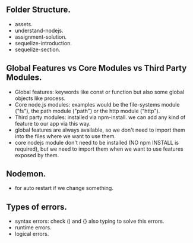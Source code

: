 ## Folder Structure.
* assets.
* understand-nodejs.
* assignment-solution.
* sequelize-introduction.
* sequelize-section.

## Global Features vs Core Modules vs Third Party Modules.
* Global features: keywords like const or function but also some global objects like process.
* Core node.js modules: examples would be the file-systems module ("fs"), the path module ("path") or the http module ("http").
* Third party modules: installed via npm-install. we can add any kind of feature to our app via this way.
* global features are always available, so we don't need to import them into the files where we want to use them.
* core nodejs module don't need to be installed (NO npm INSTALL is required), but we need to import them when we want to use features exposed by them.

## Nodemon.
* for auto restart if we change something.

## Types of errors.
* syntax errors: check () and {} also typing to solve this errors.
* runtime errors.
* logical errors.